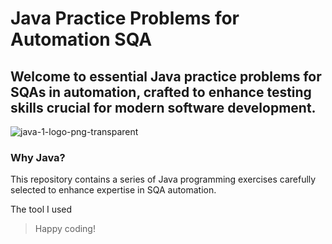 # Java Practice Problems for Automation SQA

## Welcome to essential Java practice problems for SQAs in automation, crafted to enhance testing skills crucial for modern software development.
 ![java-1-logo-png-transparent](https://github.com/SadiaAfrinMeghla/Java/assets/60995246/a1c06d22-0aee-4708-b634-b93dc4a6dd8d)

### Why Java?
This repository contains a series of Java programming exercises carefully selected to enhance expertise in SQA automation.

The tool I used 

>Happy coding!
